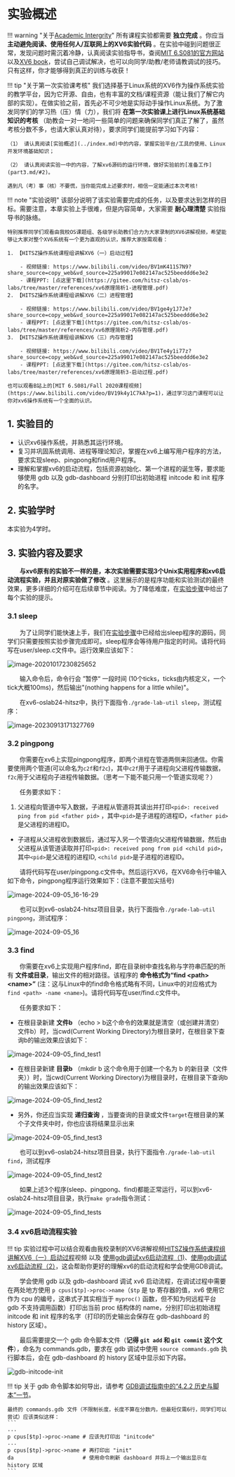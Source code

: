 
# 实验概述

!!! warning "关于[Academic Intergrity](https://integrity.mit.edu/)"
    所有课程实验都需要 **独立完成** 。你应当 **主动避免阅读、使用任何人/互联网上的XV6实验代码** 。在实验中碰到问题很正常，发现问题时需沉着冷静，认真阅读实验指导书，查阅[MIT 6.S081的官方网站](https://pdos.csail.mit.edu/6.828/2024/index.html)以及[XV6 book](https://pdos.csail.mit.edu/6.828/2024/xv6/book-riscv-rev4.pdf)，尝试自己调试解决，也可以向同学/助教/老师请教调试的技巧。只有这样，你才能够得到真正的训练与收获！

!!! tip "关于第一次实验课考核"
    我们选择基于Linux系统的XV6作为操作系统实验的教学平台，因为它开源、自由，也有丰富的文档/课程资源（能让我们了解它内部的实现）。在做实验之前，首先必不可少地是实际动手操作Linux系统。为了激发同学们的学习热（压）情（力），我们将 **在第一次实验课上进行Linux系统基础知识的考核** （助教会一对一地问一些简单的问题来确保同学们真正了解了，虽然考核分数不多，也请大家认真对待），要求同学们能提前学习如下内容：

    （1） 请认真阅读[实验概述](../index.md)中的内容，掌握实验平台/工具的使用、Linux开发环境基础知识；
    
    （2） 请认真阅读实验一中的内容，了解xv6源码的运行环境，做好实验前的[准备工作](part3.md/#2)。
    
    遇到凡（考）事（核）不要慌，当你能完成上述要求时，相信一定能通过本次考核! 


!!! note "实验说明"
    该部分说明了该实验需要完成的任务，以及要求达到怎样的目标。需要注意，本章实验上手很难，但是内容简单，大家需要 **耐心理清楚** 实验指导书的脉络。

    特别推荐同学们观看由我校OS课题组、各级学长助教们合力为大家录制的XV6讲解视频，希望能够让大家对整个XV6系统有一个更为直观的认识，推荐大家按需观看：
    
    1. 【HITSZ操作系统课程组讲解XV6（一）启动过程】 			 
    
    	- 视频链接: https://www.bilibili.com/video/BV1mK411S7N9?share_source=copy_web&vd_source=225a99017e082147ac525beeddd6e3e2
    	- 课程PPT: [点这里下载](https://gitee.com/hitsz-cslab/os-labs/tree/master/references/xv6原理简析1-进程管理.pdf)
    2. 【HITSZ操作系统课程组讲解XV6（二）进程管理】 
    
    	- 视频链接: https://www.bilibili.com/video/BV1ge4y1J7Je?share_source=copy_web&vd_source=225a99017e082147ac525beeddd6e3e2
    	- 课程PPT: [点这里下载](https://gitee.com/hitsz-cslab/os-labs/tree/master/references/xv6原理简析2-内存管理.pdf)
    3. 【HITSZ操作系统课程组讲解XV6（三）内存管理】 
    
    	- 视频链接: https://www.bilibili.com/video/BV1Te4y1i77z?share_source=copy_web&vd_source=225a99017e082147ac525beeddd6e3e2
    	- 课程PPT: [点这里下载](https://gitee.com/hitsz-cslab/os-labs/tree/master/references/xv6原理简析3-启动过程.pdf)
    
    也可以观看B站上的[MIT 6.S081/Fall 2020课程视频](https://www.bilibili.com/video/BV19k4y1C7kA?p=1)，通过学习这门课程可以让你对xv6操作系统有一个全面的认识。

## 1.  实验目的

- 认识xv6操作系统，并熟悉其运行环境。
- 复习并巩固系统调用、进程等理论知识，掌握在xv6上编写用户程序的方法，要求实现sleep、pingpong和find用户程序。
- 理解和掌握xv6的启动流程，包括资源初始化、第一个进程的诞生等，要求能够使用 gdb 以及 gdb-dashboard 分别打印出初始进程 initcode 和 init 程序的名字。
 
## 2.  实验学时

本实验为4学时。

## 3.  实验内容及要求

&emsp;&emsp;**与xv6原有的实验不一样的是，本次实验需要实现3个Unix实用程序和xv6启动流程实验，并且对原实验做了修改** 。这里展示的是程序功能和实验测试的最终效果，更多详细的介绍可在后续章节中阅读。为了降低难度，在[实验步骤](part3.md)中给出了每个实验的提示。

### 3.1 sleep

&emsp;&emsp;为了让同学们能快速上手，我们在[实验步骤](part3.md)中已经给出sleep程序的源码，同学们只需要按照实验步骤完成即可。sleep程序会等待用户指定的时间。请将代码写在user/sleep.c文件中。运行效果应该如下：

![image-20201017230825652](part1.assets/image-20201017230825652.png)

&emsp;&emsp;输入命令后，命令行会 ”暂停“ 一段时间 (10个ticks，ticks由内核定义，一个tick大概100ms)，然后输出"(nothing happens for a little while)"。

&emsp;&emsp;在xv6-oslab24-hitsz中，执行下面指令`./grade-lab-util sleep`，测试程序：

![image-20230913171327769](part1.assets/image-20230913171327769.png)

### 3.2 pingpong

&emsp;&emsp;你需要在xv6上实现pingpong程序，即两个进程在管道两侧来回通信。你需要使用两个管道(可以命名为`c2f`和`f2c`)，其中`c2f`用于子进程向父进程传输数据，`f2c`用于父进程向子进程传输数据。（思考一下能不能只用一个管道实现呢？）

&emsp;&emsp;任务要求如下：

1. 父进程向管道中写入数据，子进程从管道将其读出并打印`<pid>: received ping from pid <father pid>` ，其中`<pid>`是子进程的进程ID，`<father pid>`是父进程的进程ID。

- 子进程从父进程收到数据后，通过写入另一个管道向父进程传输数据，然后由父进程从该管道读取并打印`<pid>: received pong from pid <child pid>`，其中`<pid>`是父进程的进程ID, `<child pid>`是子进程的进程ID。

&emsp;&emsp;请将代码写在user/pingpong.c文件中。然后运行XV6，在XV6命令行中输入如下命令，pingpong程序运行效果如下：(注意不要加尖括号)

![image-2024-09-05_16-16-29](part1.assets/Snipaste_2024-09-05_16-16-29.png)

&emsp;&emsp;也可以到xv6-oslab24-hitsz项目目录，执行下面指令`./grade-lab-util pingpong`，测试程序：

![image-2024-09-05_16](part1.assets/image-pingpong-testresult.png)

### 3.3 find

&emsp;&emsp;你需要在xv6上实现用户程序find，即在目录树中查找名称与字符串匹配的所有 **文件或目录**，输出文件的相对路径。该程序的 **命令格式为“find <path\> <name\>”** (注：这与Linux中的find命令格式略有不同，Linux中的对应格式为`find <path> -name <name>`)。请将代码写在user/find.c文件中。

&emsp;&emsp;任务要求如下：

  - 在根目录新建 **文件b** （echo > b这个命令的效果就是清空（或创建并清空）文件b）时，当cwd(Current Working Directory)为根目录时，在根目录下查询b的输出效果应该如下：

![image-2024-09-05_find_test1](part1.assets/image-find-test1.png)

  - 在根目录新建 **目录b** （mkdir b 这个命令用于创建一个名为 b 的新目录（文件夹））时，当cwd(Current Working Directory)为根目录时，在根目录下查询b的输出效果应该如下：

![image-2024-09-05_find_test2](part1.assets/image-find-test2.png)

  - 另外，你还应当实现 **递归查询** ，当要查询的目录或文件`target`在根目录的某个子文件夹中时，你也应该将结果显示出来

![image-2024-09-05_find_test3](part1.assets/image-find-test3.png)

&emsp;&emsp;也可以到xv6-oslab24-hitsz项目目录，执行下面指令`./grade-lab-util find`，测试程序

![image-2024-09-05_find_test2](part1.assets/Snipaste_2024-09-05_22-30-33.png)

&emsp;&emsp;如果上述3个程序(sleep、pingpong、find)都能正常运行，可以到xv6-oslab24-hitsz项目目录，执行`make grade`指令测试：

![image-2024-09-05_find_tests](part1.assets/Snipaste_2024-09-05_22-32-46.png)

### 3.4 xv6启动流程实验

!!! tip 
    实验过程中可以结合观看由我校录制的XV6讲解视频[HITSZ操作系统课程组讲解XV6（⼀）启动过程](https://www.bilibili.com/video/BV1mK411S7N9?share_source=copy_web&vd_source=225a99017e082147ac525beeddd6e3e2)视频 以及 [使用gdb调试xv6启动流程（1)](https://www.bilibili.com/video/BV1zAt6e3EfU/?share_source=copy_web&vd_source=a822dcda3537564ccdd0bb45aa0afe33)、[使用gdb调试xv6启动流程（2）](https://www.bilibili.com/video/BV1MrtUe7ELC/?share_source=copy_web&vd_source=a822dcda3537564ccdd0bb45aa0afe33)，这会帮助你更好的理解xv6的启动流程和学会使用GDB调试。

&emsp;&emsp;学会使用 gdb 以及 gdb-dashboard 调试 xv6 启动流程，在调试过程中需要在两处地方使用 `p cpus[$tp]->proc->name`（`$tp` 是 tp 寄存器的值，xv6 使用它作为 cpu 的编号，这串式子其实相当于 `myproc()` 函数，但不知为何远程平台 gdb 不支持调用函数）打印出当前 proc 结构体的 name，分别打印出初始进程 initcode 和 init 程序的名字（打印的历史输出会保存在 gdb-dashboard 的 history 区域）。

&emsp;&emsp;最后需要提交一个 gdb 命令脚本文件（**记得 `git add` 和 `git commit` 这个文件**），命名为 commands.gdb，要求在 gdb 调试中使用 `source commands.gdb` 执行脚本后，会在 gdb-dashboard 的 history 区域中显示如下内容。

![gdb-initcode-init](./part1.assets/gdb-initcode-init.png)

!!! tip
    关于 gdb 命令脚本如何导出，请参考 [GDB调试指南中的“4.2.2 历史与脚本”一节](../gdb.md)。

    最终的 commands.gdb 文件（不限制长度，长度不算在分数内，但最短仅需6行，同学们可以尝试）应该类似这样：
    ```
    ...
    p cpus[$tp]->proc->name # 应该先打印出 "initcode"
    ...
    p cpus[$tp]->proc->name # 再打印出 "init"
    da                      # 使用命令刷新 dashboard 并将上一个输出显示在 history 区域
    ```

